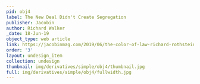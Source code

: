```yaml
---
pid: obj4
label: The New Deal Didn't Create Segregation
publisher: Jacobin
author: Richard Walker
_date: 18-Jun-19
object_type: web article
link: https://jacobinmag.com/2019/06/the-color-of-law-richard-rothstein-review
order: '3'
layout: undesign_item
collection: undesign
thumbnail: img/derivatives/simple/obj4/thumbnail.jpg
full: img/derivatives/simple/obj4/fullwidth.jpg
---
```

